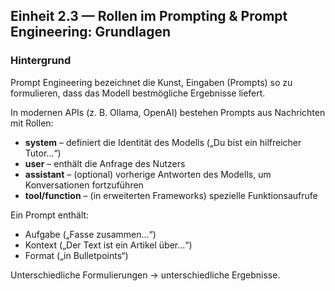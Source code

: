 ## Einheit 2.3 — Rollen im Prompting & Prompt Engineering: Grundlagen

### Hintergrund

Prompt Engineering bezeichnet die Kunst, Eingaben (Prompts) so zu formulieren, dass das Modell bestmögliche Ergebnisse liefert.

In modernen APIs (z. B. Ollama, OpenAI) bestehen Prompts aus Nachrichten mit Rollen:

- **system** – definiert die Identität des Modells („Du bist ein hilfreicher Tutor…“)
- **user** – enthält die Anfrage des Nutzers
- **assistant** – (optional) vorherige Antworten des Modells, um Konversationen fortzuführen
- **tool/function** – (in erweiterten Frameworks) spezielle Funktionsaufrufe

Ein Prompt enthält:

- Aufgabe („Fasse zusammen…“)
- Kontext („Der Text ist ein Artikel über…“)
- Format („in Bulletpoints“)

Unterschiedliche Formulierungen → unterschiedliche Ergebnisse.
